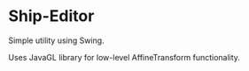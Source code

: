 # Ship-Editor
Simple utility using Swing.

Uses JavaGL library for low-level AffineTransform functionality.
